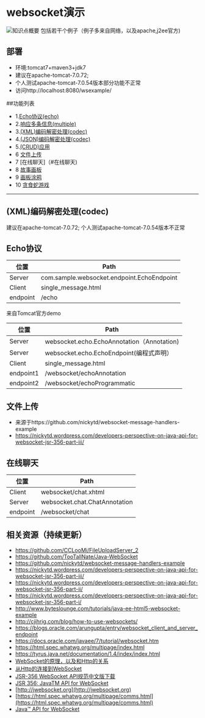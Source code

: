 # websocket演示

![知识点概要](https://nickytd.files.wordpress.com/2013/07/ws_techs_blogs_i.png)
包括若干个例子（例子多来自网络，以及apache,j2ee官方)

## 部署
- 环境:tomcat7+maven3+jdk7
- 建议在apache-tomcat-7.0.72;
- 个人测试apache-tomcat-7.0.54版本部分功能不正常
- 访问http://localhost:8080/wsexample/

##功能列表

 * 1.[Echo协议(echo)](#Echo协议)
 * 2.[响应多条信息(multiple)](#响应多条信息(multiple))
 * 3.[(XML)编码解密处理(codec)](#(XML)编码解密处理(codec))
 * 4.[(JSON)编码解密处理(codec)](#(XML)编码解密处理(codec))
 * 5.[(CRUD)应用](#(XML)编码解密处理(codec))
 * 6 [文件上传](#文件上传)
 * 7 [在线聊天]（#在线聊天)
 * 8 [故事画板](#故事画板)
 * 9 [画板涂鸦](#画板涂鸦)
 * 10 [贪食蛇游戏](#贪食蛇游戏)

---

<h2 id="xml编码解密处理codec">(XML)编码解密处理(codec)</h2>
建议在apache-tomcat-7.0.72;
个人测试apache-tomcat-7.0.54版本不正常

## Echo协议
位置 | Path
---|---
Server | com.sample.websocket.endpoint.EchoEndpoint
Client | single_message.html
endpoint | /echo

来自Tomcat官方demo

位置 | Path
---|---
Server | websocket.echo.EchoAnnotation（Annotation)
Server | websocket.echo.EchoEndpoint(编程式声明）
Client | single_message.html
endpoint1 | /websocket/echoAnnotation  
endpoint2 | /websocket/echoProgrammatic

## 文件上传
* 来源于https://github.com/nickytd/websocket-message-handlers-example
* https://nickytd.wordpress.com/developers-perspective-on-java-api-for-websocket-jsr-356-part-iii/
## 在线聊天

位置 | Path
---|---
Client | websocket/chat.xhtml
Server  | websocket.chat.ChatAnnotation
endpoint | /websocket/chat



 ## 相关资源（持续更新）
 * https://github.com/CCLooMi/FileUploadServer_2
 * https://github.com/TooTallNate/Java-WebSocket
 * https://github.com/nickytd/websocket-message-handlers-example
 * https://nickytd.wordpress.com/developers-perspective-on-java-api-for-websocket-jsr-356-part-iii/
 * https://nickytd.wordpress.com/developers-perspective-on-java-api-for-websocket-jsr-356-part-ii/
 * https://nickytd.wordpress.com/developers-perspective-on-java-api-for-websocket-jsr-356-part-i/
 * http://www.byteslounge.com/tutorials/java-ee-html5-websocket-example
 * http://cjihrig.com/blog/how-to-use-websockets/
 * https://blogs.oracle.com/arungupta/entry/websocket_client_and_server_endpoint
 * https://docs.oracle.com/javaee/7/tutorial/websocket.htm
 * https://html.spec.whatwg.org/multipage/index.html
 * https://tyrus.java.net/documentation/1.4/index/index.html
 * [WebSocket的原理，以及和Http的关系](http://www.cnblogs.com/Herzog3/p/5088130.html)
 * [从Http的连接到WebSocket](http://blog.csdn.net/fenglibing/article/details/7108982)
 * [JSR-356 WebSocket API规范中文版下载](http://jinnianshilongnian.iteye.com/blog/1862252)
 * [JSR 356: JavaTM API for WebSocket](https://jcp.org/en/jsr/detail?id=356)
 * [http://jwebsocket.org](http://jwebsocket.org)
 * [https://html.spec.whatwg.org/multipage/comms.html](https://html.spec.whatwg.org/multipage/comms.html)
 * [Java™ API for WebSocket](http://jsr-chinese.readthedocs.io/en/latest/jsr-356/)